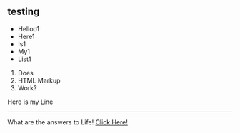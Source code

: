 ## testing

* Helloo1
* Here1
* Is1
* My1
* List1

<ol>
<li>Does</li>
<li>HTML Markup</li>
<li>Work?</li>
</ol>

Here is my Line
*******************

What are the answers to Life! [Click Here!](http://www.google.com/ "Boo")